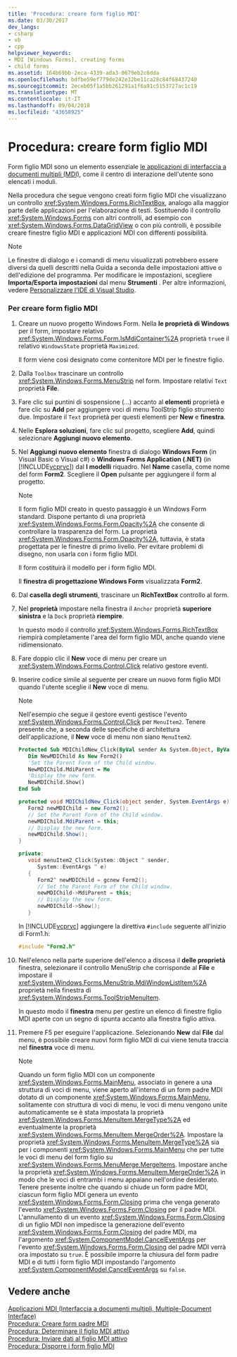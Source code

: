 ```yaml
---
title: 'Procedura: creare form figlio MDI'
ms.date: 03/30/2017
dev_langs:
- csharp
- vb
- cpp
helpviewer_keywords:
- MDI [Windows Forms], creating forms
- child forms
ms.assetid: 164b69bb-2eca-4339-ada3-0679eb2c6dda
ms.openlocfilehash: bdfbe59ef779de242e32be11ca28c84f68437240
ms.sourcegitcommit: 2eceb05f1a5bb261291a1f6a91c5153727ac1c19
ms.translationtype: MT
ms.contentlocale: it-IT
ms.lasthandoff: 09/04/2018
ms.locfileid: "43658925"
---
```

# <a name="how-to-create-mdi-child-forms"></a>Procedura: creare form figlio MDI
Form figlio MDI sono un elemento essenziale [le applicazioni di interfaccia a documenti multipli (MDI)](../../../../docs/framework/winforms/advanced/multiple-document-interface-mdi-applications.md), come il centro di interazione dell'utente sono elencati i moduli.  
  
 Nella procedura che segue vengono creati form figlio MDI che visualizzano un controllo <xref:System.Windows.Forms.RichTextBox>, analogo alla maggior parte delle applicazioni per l'elaborazione di testi. Sostituendo il controllo <xref:System.Windows.Forms> con altri controlli, ad esempio con <xref:System.Windows.Forms.DataGridView> o con più controlli, è possibile creare finestre figlio MDI e applicazioni MDI con differenti possibilità.  
  
> [!NOTE]
>  Le finestre di dialogo e i comandi di menu visualizzati potrebbero essere diversi da quelli descritti nella Guida a seconda delle impostazioni attive o dell'edizione del programma. Per modificare le impostazioni, scegliere **Importa/Esporta impostazioni** dal menu **Strumenti** . Per altre informazioni, vedere [Personalizzare l'IDE di Visual Studio](/visualstudio/ide/personalizing-the-visual-studio-ide).  
  
### <a name="to-create-mdi-child-forms"></a>Per creare form figlio MDI  
  
1.  Creare un nuovo progetto Windows Form. Nella **le proprietà di Windows** per il form, impostare relativo <xref:System.Windows.Forms.Form.IsMdiContainer%2A> proprietà `true`e il relativo `WindowsState` proprietà `Maximized`.  
  
     Il form viene così designato come contenitore MDI per le finestre figlio.  
  
2.  Dalla `Toolbox` trascinare un controllo <xref:System.Windows.Forms.MenuStrip> nel form. Impostare relativi `Text` proprietà **File**.  
  
3.  Fare clic sui puntini di sospensione (...) accanto al **elementi** proprietà e fare clic su **Add** per aggiungere voci di menu ToolStrip figlio strumento due. Impostare il `Text` proprietà per questi elementi per **New** e **finestra**.  
  
4.  Nelle **Esplora soluzioni**, fare clic sul progetto, scegliere **Add**, quindi selezionare **Aggiungi nuovo elemento**.  
  
5.  Nel **Aggiungi nuovo elemento** finestra di dialogo **Windows Form** (in Visual Basic o Visual c#) o **Windows Forms Application (.NET)** (in [!INCLUDE[vcprvc](../../../../includes/vcprvc-md.md)]) dal  **I modelli** riquadro. Nel **Name** casella, come nome del form **Form2**. Scegliere il **Open** pulsante per aggiungere il form al progetto.  
  
    > [!NOTE]
    >  Il form figlio MDI creato in questo passaggio è un Windows Form standard. Dispone pertanto di una proprietà <xref:System.Windows.Forms.Form.Opacity%2A> che consente di controllare la trasparenza del form. La proprietà <xref:System.Windows.Forms.Form.Opacity%2A>, tuttavia, è stata progettata per le finestre di primo livello. Per evitare problemi di disegno, non usarla con i form figlio MDI.  
  
     Il form costituirà il modello per i form figlio MDI.  
  
     Il **finestra di progettazione Windows Form** visualizzata **Form2**.  
  
6.  Dal **casella degli strumenti**, trascinare un **RichTextBox** controllo al form.  
  
7.  Nel **proprietà** impostare nella finestra il `Anchor` proprietà **superiore sinistra** e la `Dock` proprietà **riempire**.  
  
     In questo modo il controllo <xref:System.Windows.Forms.RichTextBox> riempirà completamente l'area del form figlio MDI, anche quando viene ridimensionato.  
  
8.  Fare doppio clic il **New** voce di menu per creare un <xref:System.Windows.Forms.Control.Click> relativo gestore eventi.  
  
9. Inserire codice simile al seguente per creare un nuovo form figlio MDI quando l'utente sceglie il **New** voce di menu.  
  
    > [!NOTE]
    >  Nell'esempio che segue il gestore eventi gestisce l'evento <xref:System.Windows.Forms.Control.Click> per `MenuItem2`. Tenere presente che, a seconda delle specifiche di architettura dell'applicazione, il **New** voce di menu non siano `MenuItem2`.  
  
    ```vb  
    Protected Sub MDIChildNew_Click(ByVal sender As System.Object, ByVal e As System.EventArgs) Handles MenuItem2.Click  
       Dim NewMDIChild As New Form2()  
       'Set the Parent Form of the Child window.  
       NewMDIChild.MdiParent = Me  
       'Display the new form.  
       NewMDIChild.Show()  
    End Sub  
    ```  
  
    ```csharp  
    protected void MDIChildNew_Click(object sender, System.EventArgs e){  
       Form2 newMDIChild = new Form2();  
       // Set the Parent Form of the Child window.  
       newMDIChild.MdiParent = this;  
       // Display the new form.  
       newMDIChild.Show();  
    }  
    ```  
  
    ```cpp  
    private:  
       void menuItem2_Click(System::Object ^ sender,  
          System::EventArgs ^ e)  
       {  
          Form2^ newMDIChild = gcnew Form2();  
          // Set the Parent Form of the Child window.  
          newMDIChild->MdiParent = this;  
          // Display the new form.  
          newMDIChild->Show();  
       }  
    ```  
  
     In [!INCLUDE[vcprvc](../../../../includes/vcprvc-md.md)] aggiungere la direttiva `#include` seguente all'inizio di Form1.h:  
  
    ```cpp  
    #include "Form2.h"  
    ```  
  
10. Nell'elenco nella parte superiore dell'elenco a discesa il **delle proprietà** finestra, selezionare il controllo MenuStrip che corrisponde al **File** e impostare il <xref:System.Windows.Forms.MenuStrip.MdiWindowListItem%2A> proprietà nella finestra di <xref:System.Windows.Forms.ToolStripMenuItem>.  
  
     In questo modo il **finestra** menu per gestire un elenco di finestre figlio MDI aperte con un segno di spunta accanto alla finestra figlio attiva.  
  
11. Premere F5 per eseguire l'applicazione. Selezionando **New** dal **File** dal menu, è possibile creare nuovi form figlio MDI di cui viene tenuta traccia nel **finestra** voce di menu.  
  
    > [!NOTE]
    >  Quando un form figlio MDI con un componente <xref:System.Windows.Forms.MainMenu>, associato in genere a una struttura di voci di menu, viene aperto all'interno di un form padre MDI dotato di un componente <xref:System.Windows.Forms.MainMenu>, solitamente con struttura di voci di menu, le voci di menu vengono unite automaticamente se è stata impostata la proprietà <xref:System.Windows.Forms.MenuItem.MergeType%2A> ed eventualmente la proprietà <xref:System.Windows.Forms.MenuItem.MergeOrder%2A>. Impostare la proprietà <xref:System.Windows.Forms.MenuItem.MergeType%2A> sia per i componenti <xref:System.Windows.Forms.MainMenu> che per tutte le voci di menu del form figlio su <xref:System.Windows.Forms.MenuMerge.MergeItems>. Impostare anche la proprietà <xref:System.Windows.Forms.MenuItem.MergeOrder%2A> in modo che le voci di entrambi i menu appaiano nell'ordine desiderato. Tenere presente inoltre che quando si chiude un form padre MDI, ciascun form figlio MDI genera un evento <xref:System.Windows.Forms.Form.Closing> prima che venga generato l'evento <xref:System.Windows.Forms.Form.Closing> per il padre MDI. L'annullamento di un evento <xref:System.Windows.Forms.Form.Closing> di un figlio MDI non impedisce la generazione dell'evento <xref:System.Windows.Forms.Form.Closing> del padre MDI, ma l'argomento <xref:System.ComponentModel.CancelEventArgs> per l'evento <xref:System.Windows.Forms.Form.Closing> del padre MDI verrà ora impostato su `true`. È possibile imporre la chiusura del form padre MDI e di tutti i form figlio MDI impostando l'argomento <xref:System.ComponentModel.CancelEventArgs> su `false`.  
  
## <a name="see-also"></a>Vedere anche  
 [Applicazioni MDI (Interfaccia a documenti multipli, Multiple-Document Interface)](../../../../docs/framework/winforms/advanced/multiple-document-interface-mdi-applications.md)  
 [Procedura: Creare form padre MDI](../../../../docs/framework/winforms/advanced/how-to-create-mdi-parent-forms.md)  
 [Procedura: Determinare il figlio MDI attivo](../../../../docs/framework/winforms/advanced/how-to-determine-the-active-mdi-child.md)  
 [Procedura: Inviare dati al figlio MDI attivo](../../../../docs/framework/winforms/advanced/how-to-send-data-to-the-active-mdi-child.md)  
 [Procedura: Disporre i form figlio MDI](../../../../docs/framework/winforms/advanced/how-to-arrange-mdi-child-forms.md)
